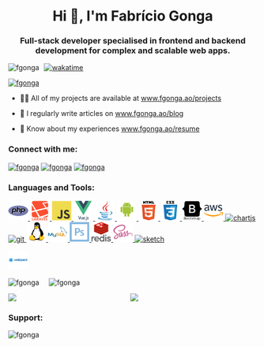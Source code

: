 <div id="_html" class="markdown-body">
<h1 align="center">Hi 👋, I'm Fabrício Gonga</h1>
<h3 align="center">Full-stack developer specialised in frontend and backend development for complex  and scalable web apps.</h3>






<p><img src="https://komarev.com/ghpvc/?username=fgonga&amp;label=Profile%20views&amp;color=0e75b6&amp;style=flat" alt="fgonga" style="
    margin-right: 10px;
"><a title="Show wakatime profile" href="https://wakatime.com/@9a8a09fe-e65e-451a-808b-39b2ac167b77"><img src="https://wakatime.com/badge/user/9a8a09fe-e65e-451a-808b-39b2ac167b77.svg" alt="wakatime"></a></p>
<p align="left"> <a href="https://github.com/ryo-ma/github-profile-trophy"><img src="https://github-profile-trophy.vercel.app/?username=fgonga&amp;margin-w=15" alt="fgonga"></a> </p>

<ul>
<li><p>👨‍💻 All of my projects are available at <a href="https://www.fgonga.ao/projects">www.fgonga.ao/projects</a></p>
</li>
<li><p>📝 I regularly write articles on <a href="https://www.fgonga.ao/blog">www.fgonga.ao/blog</a></p>
</li>
<li><p>📄 Know about my experiences <a href="https://www.fgonga.ao/resume">www.fgonga.ao/resume</a></p>
</li>
</ul>
<h3 align="left">Connect with me:</h3>
<p align="left">
<a href="https://linkedin.com/in/fgonga" target="blank"><img align="center" src="https://raw.githubusercontent.com/rahuldkjain/github-profile-readme-generator/master/src/images/icons/Social/linked-in-alt.svg" alt="fgonga" height="30" width="40"></a>
<a href="https://instagram.com/fgonga" target="blank"><img align="center" src="https://raw.githubusercontent.com/rahuldkjain/github-profile-readme-generator/master/src/images/icons/Social/instagram.svg" alt="fgonga" height="30" width="40"></a>
<a href="https://www.youtube.com/c/fgonga" target="blank"><img align="center" src="https://raw.githubusercontent.com/rahuldkjain/github-profile-readme-generator/master/src/images/icons/Social/youtube.svg" alt="fgonga" height="30" width="40"></a>
</p>

<h3 align="left">Languages and Tools:</h3>
<p align="left"> <a href="https://www.php.net" target="_blank" rel="noreferrer"> <img src="https://raw.githubusercontent.com/devicons/devicon/master/icons/php/php-original.svg" alt="php" width="40" height="40"> </a><a href="https://laravel.com/" target="_blank" rel="noreferrer"> <img src="https://raw.githubusercontent.com/devicons/devicon/master/icons/laravel/laravel-plain-wordmark.svg" alt="laravel" width="40" height="40"> </a><a href="https://developer.mozilla.org/en-US/docs/Web/JavaScript" target="_blank" rel="noreferrer"> <img src="https://raw.githubusercontent.com/devicons/devicon/master/icons/javascript/javascript-original.svg" alt="javascript" width="40" height="40"> </a><a href="https://vuejs.org/" target="_blank" rel="noreferrer"> <img src="https://raw.githubusercontent.com/devicons/devicon/master/icons/vuejs/vuejs-original-wordmark.svg" alt="vuejs" width="40" height="40"> </a><a href="https://www.java.com" target="_blank" rel="noreferrer"> <img src="https://raw.githubusercontent.com/devicons/devicon/master/icons/java/java-original.svg" alt="java" width="40" height="40"> </a><a href="https://developer.android.com" target="_blank" rel="noreferrer"> <img src="https://raw.githubusercontent.com/devicons/devicon/master/icons/android/android-original-wordmark.svg" alt="android" width="40" height="40"> </a> <a href="https://www.w3.org/html/" target="_blank" rel="noreferrer"> <img src="https://raw.githubusercontent.com/devicons/devicon/master/icons/html5/html5-original-wordmark.svg" alt="html5" width="40" height="40"> </a><a href="https://www.w3schools.com/css/" target="_blank" rel="noreferrer"> <img src="https://raw.githubusercontent.com/devicons/devicon/master/icons/css3/css3-original-wordmark.svg" alt="css3" width="40" height="40"> </a><a href="https://getbootstrap.com" target="_blank" rel="noreferrer"> <img src="https://raw.githubusercontent.com/devicons/devicon/master/icons/bootstrap/bootstrap-plain-wordmark.svg" alt="bootstrap" width="40" height="40"> </a><a href="https://aws.amazon.com" target="_blank" rel="noreferrer"> <img src="https://raw.githubusercontent.com/devicons/devicon/master/icons/amazonwebservices/amazonwebservices-original-wordmark.svg" alt="aws" width="40" height="40"> </a>  <a href="https://www.chartjs.org" target="_blank" rel="noreferrer"> <img src="https://www.chartjs.org/media/logo-title.svg" alt="chartjs" width="40" height="40"> </a>  <a href="https://git-scm.com/" target="_blank" rel="noreferrer"> <img src="https://www.vectorlogo.zone/logos/git-scm/git-scm-icon.svg" alt="git" width="40" height="40"> </a>     <a href="https://www.linux.org/" target="_blank" rel="noreferrer"> <img src="https://raw.githubusercontent.com/devicons/devicon/master/icons/linux/linux-original.svg" alt="linux" width="40" height="40"> </a> <a href="https://www.mysql.com/" target="_blank" rel="noreferrer"> <img src="https://raw.githubusercontent.com/devicons/devicon/master/icons/mysql/mysql-original-wordmark.svg" alt="mysql" width="40" height="40"> </a> <a href="https://www.photoshop.com/en" target="_blank" rel="noreferrer"> <img src="https://raw.githubusercontent.com/devicons/devicon/master/icons/photoshop/photoshop-line.svg" alt="photoshop" width="40" height="40"> </a>  <a href="https://redis.io" target="_blank" rel="noreferrer"> <img src="https://raw.githubusercontent.com/devicons/devicon/master/icons/redis/redis-original-wordmark.svg" alt="redis" width="40" height="40"> </a> <a href="https://sass-lang.com" target="_blank" rel="noreferrer"> <img src="https://raw.githubusercontent.com/devicons/devicon/master/icons/sass/sass-original.svg" alt="sass" width="40" height="40"> </a> <a href="https://www.sketch.com/" target="_blank" rel="noreferrer"> <img src="https://www.vectorlogo.zone/logos/sketchapp/sketchapp-icon.svg" alt="sketch" width="40" height="40"> </a>  

</p><p><a href="https://webpack.js.org" target="_blank" rel="noreferrer"> <img src="https://raw.githubusercontent.com/devicons/devicon/d00d0969292a6569d45b06d3f350f463a0107b0d/icons/webpack/webpack-original-wordmark.svg" alt="webpack" width="40" height="40"> </a> </p><p></p>
<p><img style="width: 45%;margin-right: 20px;" src="https://github-readme-stats.vercel.app/api/top-langs?username=fgonga&amp;show_icons=true&amp;locale=en&amp;layout=compact" alt="fgonga"><img src="https://github-readme-streak-stats.herokuapp.com/?user=fgonga&amp;" alt="fgonga" style="width: 45%;"></p>


<div style="display:flex; ">
<img width="45%" style="margin-right: 20px;" src="https://wakatime.com/share/@fgonga/a660f1b2-c933-4010-bd19-f89fd3fb9bd0.svg">
<img width="45%" src="https://wakatime.com/share/@fgonga/d854c5f8-2e7f-4f89-9e20-649abe12911f.svg">
</div>

<p style="margin-top:20px;"></p>


<h3 align="left">Support:</h3>
<p><a href="https://www.buymeacoffee.com/fgonga"> <img align="left" src="https://cdn.buymeacoffee.com/buttons/v2/default-yellow.png" height="50" width="210" alt="fgonga"></a></p><br><br>
<p></p>

</div>
